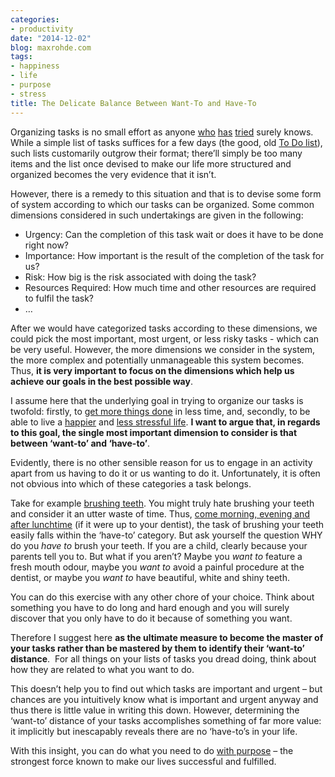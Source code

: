 ```yaml
---
categories:
- productivity
date: "2014-12-02"
blog: maxrohde.com
tags:
- happiness
- life
- purpose
- stress
title: The Delicate Balance Between Want-To and Have-To
---
```


Organizing tasks is no small effort as anyone [who](https://dynamicit.wordpress.com/2010/06/18/gtd-with-outlook-2010-and-onenote-2010-processing-and-organizing-your-onenote-inbox/) [has](https://homoavionus.wordpress.com/2013/09/27/ios-7-reminders-app-an-un-usable-way-of-organizing-your-tasks/) [tried](https://honcompany.wordpress.com/2014/03/05/4-simple-ways-to-organize-your-tasks/) surely knows. While a simple list of tasks suffices for a few days (the good, old [To Do list](http://qz.com/225576/the-company-that-wants-your-to-do-list-to-be-fun/)), such lists customarily outgrow their format; there’ll simply be too many items and the list once devised to make our life more structured and organized becomes the very evidence that it isn’t.

However, there is a remedy to this situation and that is to devise some form of system according to which our tasks can be organized. Some common dimensions considered in such undertakings are given in the following:

- Urgency: Can the completion of this task wait or does it have to be done right now?
- Importance: How important is the result of the completion of the task for us?
- Risk: How big is the risk associated with doing the task?
- Resources Required: How much time and other resources are required to fulfil the task?
- …

After we would have categorized tasks according to these dimensions, we could pick the most important, most urgent, or less risky tasks - which can be very useful. However, the more dimensions we consider in the system, the more complex and potentially unmanageable this system becomes. Thus, **it is very important to focus on the dimensions which help us achieve our goals in the best possible way**.

I assume here that the underlying goal in trying to organize our tasks is twofold: firstly, to [get more things done](http://davidhcma.wordpress.com/2014/02/10/how-i-get-things-done-in-outlook/) in less time, and, secondly, to be able to live a [happier](https://createbalanceandfindinghappiness.wordpress.com/2014/08/25/8-steps-for-a-happier-life/) and [less stressful life](http://blog.opentapestry.com/2012/10/17/reduce-stress/). **I want to argue that, in regards to this goal, the single most important dimension to consider is that between ‘want-to’ and ‘have-to’**.

Evidently, there is no other sensible reason for us to engage in an activity apart from us having to do it or us wanting to do it. Unfortunately, it is often not obvious into which of these categories a task belongs.

Take for example [brushing teeth](http://elwooddental.com.au/tips-for-dental-care/tips-for-brushing-your-teeth-gums/). You might truly hate brushing your teeth and consider it an utter waste of time. Thus, [come morning, evening and after lunchtime](https://keystoneind.wordpress.com/2013/02/21/toothbrushing-are-you-doing-it-right/) (if it were up to your dentist), the task of brushing your teeth easily falls within the ‘have-to’ category. But ask yourself the question WHY do you _have to_ brush your teeth. If you are a child, clearly because your parents tell you to. But what if you aren’t? Maybe you _want to_ feature a fresh mouth odour, maybe you _want to_ avoid a painful procedure at the dentist, or maybe you _want to_ have beautiful, white and shiny teeth.

You can do this exercise with any other chore of your choice. Think about something you have to do long and hard enough and you will surely discover that you only have to do it because of something you want.

Therefore I suggest here **as the ultimate measure to become the master of your tasks rather than be mastered by them to identify their ‘want-to’ distance**.  For all things on your lists of tasks you dread doing, think about how they are related to what you want to do.

This doesn’t help you to find out which tasks are important and urgent – but chances are you intuitively know what is important and urgent anyway and thus there is little value in writing this down. However, determining the ‘want-to’ distance of your tasks accomplishes something of far more value: it implicitly but inescapably reveals there are no ‘have-to’s in your life.

With this insight, you can do what you need to do [with purpose](http://jdmoyer.com/2014/05/21/why-is-it-important-to-define-your-life-purpose/) – the strongest force known to make our lives successful and fulfilled.